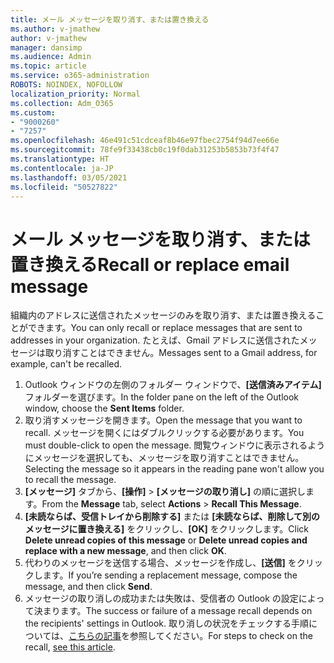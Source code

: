 ```yaml
---
title: メール メッセージを取り消す、または置き換える
ms.author: v-jmathew
author: v-jmathew
manager: dansimp
ms.audience: Admin
ms.topic: article
ms.service: o365-administration
ROBOTS: NOINDEX, NOFOLLOW
localization_priority: Normal
ms.collection: Adm_O365
ms.custom:
- "9000260"
- "7257"
ms.openlocfilehash: 46e491c51cdceaf8b46e97fbec2754f94d7ee66e
ms.sourcegitcommit: 78fe9f33438cb0c19f0dab31253b5853b73f4f47
ms.translationtype: HT
ms.contentlocale: ja-JP
ms.lasthandoff: 03/05/2021
ms.locfileid: "50527822"
---
```

# <a name="recall-or-replace-email-message"></a><span data-ttu-id="3fc42-102">メール メッセージを取り消す、または置き換える</span><span class="sxs-lookup"><span data-stu-id="3fc42-102">Recall or replace email message</span></span>

<span data-ttu-id="3fc42-103">組織内のアドレスに送信されたメッセージのみを取り消す、または置き換えることができます。</span><span class="sxs-lookup"><span data-stu-id="3fc42-103">You can only recall or replace messages that are sent to addresses in your organization.</span></span> <span data-ttu-id="3fc42-104">たとえば、Gmail アドレスに送信されたメッセージは取り消すことはできません。</span><span class="sxs-lookup"><span data-stu-id="3fc42-104">Messages sent to a Gmail address, for example, can't be recalled.</span></span>

1. <span data-ttu-id="3fc42-105">Outlook ウィンドウの左側のフォルダー ウィンドウで、**[送信済みアイテム]** フォルダーを選びます。</span><span class="sxs-lookup"><span data-stu-id="3fc42-105">In the folder pane on the left of the Outlook window, choose the **Sent Items** folder.</span></span>
2. <span data-ttu-id="3fc42-106">取り消すメッセージを開きます。</span><span class="sxs-lookup"><span data-stu-id="3fc42-106">Open the message that you want to recall.</span></span> <span data-ttu-id="3fc42-107">メッセージを開くにはダブルクリックする必要があります。</span><span class="sxs-lookup"><span data-stu-id="3fc42-107">You must double-click to open the message.</span></span> <span data-ttu-id="3fc42-108">閲覧ウィンドウに表示されるようにメッセージを選択しても、メッセージを取り消すことはできません。</span><span class="sxs-lookup"><span data-stu-id="3fc42-108">Selecting the message so it appears in the reading pane won't allow you to recall the message.</span></span>
3. <span data-ttu-id="3fc42-109">**[メッセージ]** タブから、**[操作]** > **[メッセージの取り消し]** の順に選択します。</span><span class="sxs-lookup"><span data-stu-id="3fc42-109">From the **Message** tab, select **Actions** > **Recall This Message**.</span></span>
4. <span data-ttu-id="3fc42-110">**[未読ならば、受信トレイから削除する]** または **[未読ならば、削除して別のメッセージに置き換える]** をクリックし、**[OK]** をクリックします。</span><span class="sxs-lookup"><span data-stu-id="3fc42-110">Click **Delete unread copies of this message** or **Delete unread copies and replace with a new message**, and then click **OK**.</span></span>
5. <span data-ttu-id="3fc42-111">代わりのメッセージを送信する場合、メッセージを作成し、**[送信]** をクリックします。</span><span class="sxs-lookup"><span data-stu-id="3fc42-111">If you’re sending a replacement message, compose the message, and then click **Send**.</span></span>
6. <span data-ttu-id="3fc42-112">メッセージの取り消しの成功または失敗は、受信者の Outlook の設定によって決まります。</span><span class="sxs-lookup"><span data-stu-id="3fc42-112">The success or failure of a message recall depends on the recipients' settings in Outlook.</span></span> <span data-ttu-id="3fc42-113">取り消しの状況をチェックする手順については、[こちらの記事](https://support.office.com/article/recall-or-replace-an-email-message-that-you-sent-35027f88-d655-4554-b4f8-6c0729a723a0#tocheck)を参照してください。</span><span class="sxs-lookup"><span data-stu-id="3fc42-113">For steps to check on the recall, [see this article](https://support.office.com/article/recall-or-replace-an-email-message-that-you-sent-35027f88-d655-4554-b4f8-6c0729a723a0#tocheck).</span></span>
